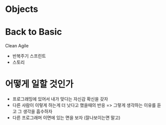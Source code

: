 # Objects

# Back to Basic
Clean Agile

- 반복주기 스프린트
- 스토리


# 어떻게 일할 것인가

- 프로그래밍에 있어서 내가 맞다는 자신감 확신을 갖자
- 다른 사람이 이렇게 하는게 더 낫다고 했을때의 반응 => 그렇게 생각하는 이유를 듣고 그 생각을 흡수하자
- 다른 프로그래머 이면에 있는 면을 보자 (잘나보이는면 말고)
